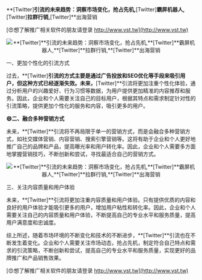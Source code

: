 **[Twitter]**引流的未来趋势：洞察市场变化，抢占先机,**[Twitter]**霸屏机器人,**[Twitter]**拉群行销,**[Twitter]**出海营销

[😍想了解推广相关软件的朋友请登录 http://www.vst.tw](http://www.vst.tw)

 <center><img src="https://vst.tw/MP4/tuiguang/png/2.png" alt="**[Twitter]**引流的未来趋势：洞察市场变化，抢占先机,**[Twitter]**霸屏机器人,**[Twitter]**拉群行销,**[Twitter]**出海营销"></center>

一、更加个性化的引流方式

过去，**[Twitter]**引流的方式主要是通过广告投放和SEO优化等手段来吸引用户，但这种方式已经逐渐失效。未来，**[Twitter]**引流将更加注重个性化体验，通过分析用户的兴趣爱好、行为习惯等数据，为用户提供更加精准的内容推荐和服务。因此，企业和个人需要关注自己的目标用户，根据其特点和需求制定针对性的引流策略，提供更加个性化的服务和内容，吸引更多的用户。

**😄二、融合多种营销方式**

未来，**[Twitter]**引流将不再局限于单一的营销方式，而是会融合多种营销方式，如社交媒体营销、内容营销、搜索引擎营销等。这将有助于企业和个人更好地推广自己的品牌和产品，提高曝光率和用户转化率。因此，企业和个人需要多方面地掌握营销技巧，不断创新和尝试，寻找最适合自己的营销方式。

 <center><img src="https://vst.tw/MP4/tuiguang/png/0.png" alt="**[Twitter]**引流的未来趋势：洞察市场变化，抢占先机,**[Twitter]**霸屏机器人,**[Twitter]**拉群行销,**[Twitter]**出海营销"></center>

三、关注内容质量和用户体验

未来，**[Twitter]**引流将更加注重内容质量和用户体验。只有提供优质的内容和良好的用户体验才能吸引更多的用户，增加用户粘性和转化率。因此，企业和个人需要关注自己的内容质量和用户体验，不断提高自己的专业水平和服务质量，提高用户满意度和忠诚度。

综上所述，随着市场环境的不断变化和技术的不断进步，**[Twitter]**引流也在不断发生着变化。企业和个人需要关注市场动态，抢占先机，制定符合自己特点和需求的引流策略，不断创新和尝试，提高自己的专业水平和服务质量，实现更好的品牌推广和产品销售效果。

[😍想了解推广相关软件的朋友请登录 http://www.vst.tw](http://www.vst.tw)



